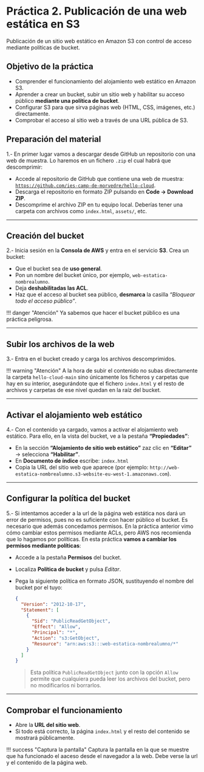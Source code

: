 # Práctica 2. Publicación de una web estática en S3

Publicación de un sitio web estático en Amazon S3 con control de acceso mediante políticas de bucket.

## Objetivo de la práctica

* Comprender el funcionamiento del alojamiento web estático en Amazon S3.
* Aprender a crear un bucket, subir un sitio web y habilitar su acceso público **mediante una política de bucket**.
* Configurar S3 para que sirva páginas web (HTML, CSS, imágenes, etc.) directamente.
* Comprobar el acceso al sitio web a través de una URL pública de S3.


## Preparación del material

1.- En primer lugar vamos a descargar desde GitHub un repositorio con una web de muestra. Lo haremos en un fichero `.zip` el cual habrá que descomprimir:

- Accede al repositorio de GitHub que contiene una web de muestra:
   [`https://github.com/ies-camp-de-morvedre/hello-cloud`](https://github.com/IES-CAMP-DE-MORVEDRE/hello-cloud).
- Descarga el repositorio en formato ZIP pulsando en **Code → Download ZIP**.
- Descomprime el archivo ZIP en tu equipo local. Deberías tener una carpeta con archivos como `index.html`, `assets/`, etc.

---

## Creación del bucket

2.- Inicia sesión en la **Consola de AWS** y entra en el servicio **S3**. Crea un bucket:

   - Que el bucket sea de **uso general**.
   - Pon un nombre del bucket único, por ejemplo, `web-estatica-nombrealumno`.
   - Deja **deshabilitadas las ACL**.
   - Haz que el acceso al bucket sea público, **desmarca** la casilla *“Bloquear todo el acceso público”*.

!!! danger "Atención"
    Ya sabemos que hacer el bucket público es una práctica peligrosa.


---

## Subir los archivos de la web

3.- Entra en el bucket creado y carga los archivos descomprimidos.

!!! warning "Atención"
    A la hora de subir el contenido no subas directamente la carpeta `hello-cloud-main` sino únicamente los ficheros y carpetas que hay en su interior, asegurándote que el fichero `index.html` y el resto de archivos y carpetas de ese nivel quedan en la raíz del bucket.

---

## Activar el alojamiento web estático

4.- Con el contenido ya cargado, vamos a activar el alojamiento web estático. Para ello, en la vista del bucket, ve a la pestaña **“Propiedades”**:

- En la sección **“Alojamiento de sitio web estático”** zaz clic en **“Editar”** → selecciona **“Habilitar”**.
- En **Documento de índice** escribe: `index.html`
- Copia la URL del sitio web que aparece (por ejemplo: `http://web-estatica-nombrealumno.s3-website-eu-west-1.amazonaws.com`).

---

## Configurar la política del bucket

5.- Si intentamos acceder a la url de la página web estática nos dará un error de permisos, pues no es suficiente con hacer público el bucket. Es necesario que además concedamos permisos. En la práctica anterior vimo cómo cambiar estos permisos mediante ACLs, pero AWS nos recomienda que lo hagamos por políticas. En esta práctica **vamos a cambiar los permisos mediante políticas**:

- Accede a la pestaña **Permisos** del bucket.
- Localiza **Política de bucket** y pulsa *Editar*.
- Pega la siguiente política en formato JSON, sustituyendo el nombre del bucket por el tuyo:

   ```json
   {
     "Version": "2012-10-17",
     "Statement": [
       {
         "Sid": "PublicReadGetObject",
         "Effect": "Allow",
         "Principal": "*",
         "Action": "s3:GetObject",
         "Resource": "arn:aws:s3:::web-estatica-nombrealumno/*"
       }
     ]
   }
   ```

   > Esta política `PublicReadGetObject` junto con la opción `Allow` permite que cualquiera pueda leer los archivos del bucket, pero no modificarlos ni borrarlos.

---

## Comprobar el funcionamiento

- Abre la **URL del sitio web**.
- Si todo está correcto, la página `index.html` y el resto del contenido se mostrará públicamente.

!!! success "Captura la pantalla"
    Captura la pantalla en la que se muestre que ha funcionado el aaceso desde el navegador a la web. Debe verse la url y el contenido de la página web.
